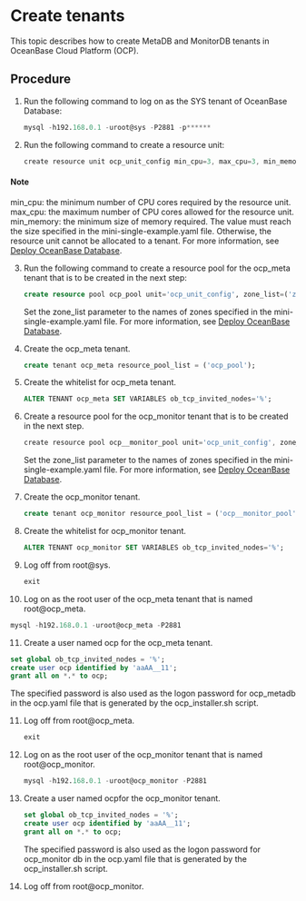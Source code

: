 Create tenants 
===================================

This topic describes how to create MetaDB and MonitorDB tenants in OceanBase Cloud Platform (OCP). 

Procedure 
------------------------------

1. Run the following command to log on as the SYS tenant of OceanBase Database: 

   ```sql
   mysql -h192.168.0.1 -uroot@sys -P2881 -p******
   ```

   

2. Run the following command to create a resource unit: 

   ```javascript
   create resource unit ocp_unit_config min_cpu=3, max_cpu=3, min_memory=5368709120, max_memory=5368709120, max_iops=1000, min_iops=128, max_disk_size=1000000000, max_session_num=100;
   ```

   
  <main id="notice" type='explain'>
    <h4>Note</h4>
    <p>min_cpu: the minimum number of CPU cores required by the resource unit.
    max_cpu: the maximum number of CPU cores allowed for the resource unit.
    min_memory: the minimum size of memory required. The value must reach the size specified in the mini-single-example.yaml file. Otherwise, the resource unit cannot be allocated to a tenant. For more information, see <a href="../5.prepare-metadb-and-monitordb/2.deploy-the-oceanbase-database.md">Deploy OceanBase Database</a>.</p>
  </main>
   

3. Run the following command to create a resource pool for the ocp_meta tenant that is to be created in the next step: 

   ```sql
   create resource pool ocp_pool unit='ocp_unit_config', zone_list=('zone1'), unit_num=1;
   ```

   

   Set the zone_list parameter to the names of zones specified in the mini-single-example.yaml file. For more information, see [Deploy OceanBase Database](../5.prepare-metadb-and-monitordb/2.deploy-the-oceanbase-database.md).
   

4. Create the ocp_meta tenant. 

   ```sql
   create tenant ocp_meta resource_pool_list = ('ocp_pool');
   ```

   

5. Create the whitelist for ocp_meta tenant.
   
   ```sql
   ALTER TENANT ocp_meta SET VARIABLES ob_tcp_invited_nodes='%';
   ```

6. Create a resource pool for the ocp_monitor tenant that is to be created in the next step. 

   ```javascript
   create resource pool ocp__monitor_pool unit='ocp_unit_config', zone_list=('zone1'), unit_num=1;
   ```

   

   Set the zone_list parameter to the names of zones specified in the mini-single-example.yaml file. For more information, see [Deploy OceanBase Database](../5.prepare-metadb-and-monitordb/2.deploy-the-oceanbase-database.md).
   

7. Create the ocp_monitor tenant. 

   ```sql
   create tenant ocp_monitor resource_pool_list = ('ocp__monitor_pool');
   ```


8. Create the whitelist for ocp_monitor tenant.

   ```sql
   ALTER TENANT ocp_monitor SET VARIABLES ob_tcp_invited_nodes='%';
   ```

9. Log off from root@sys. 

   ```sql
   exit
   ```

   

10. Log on as the root user of the ocp_meta tenant that is named root@ocp_meta. 

   ```sql
   mysql -h192.168.0.1 -uroot@ocp_meta -P2881
   ```

   

11. Create a user named ocp for the ocp_meta tenant. 

   ```sql
   set global ob_tcp_invited_nodes = '%';
   create user ocp identified by 'aaAA__11';
   grant all on *.* to ocp;
   ```

   

   The specified password is also used as the logon password for ocp_metadb in the ocp.yaml file that is generated by the ocp_installer.sh script.
   

11. Log off from root@ocp_meta. 

    ```sql
    exit
    ```

    

12. Log on as the root user of the ocp_monitor tenant that is named root@ocp_monitor. 

    ```sql
    mysql -h192.168.0.1 -uroot@ocp_monitor -P2881
    ```

    

13. Create a user named ocpfor the ocp_monitor tenant. 

    ```sql
    set global ob_tcp_invited_nodes = '%';
    create user ocp identified by 'aaAA__11'; 
    grant all on *.* to ocp;
    ```

    

    The specified password is also used as the logon password for ocp_monitor db in the ocp.yaml file that is generated by the ocp_installer.sh script.
    

14. Log off from root@ocp_monitor.

    



